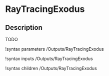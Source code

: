 # RayTracingExodus

## Description

TODO

!syntax parameters /Outputs/RayTracingExodus

!syntax inputs /Outputs/RayTracingExodus

!syntax children /Outputs/RayTracingExodus
